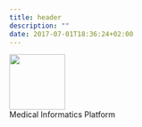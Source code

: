 ```yaml
---
title: header
description: ""
date: 2017-07-01T18:36:24+02:00
---
```


<img src="https://hbpmedical.github.io/images/hbp.png" width="100" height="100" /><br/>
Medical Informatics Platform
